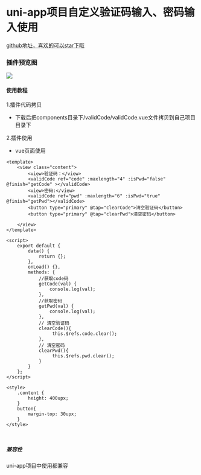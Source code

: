 # uni-app项目自定义验证码输入、密码输入使用

[github地址，喜欢的可以star下哦](https://github.com/xiaowang1314/uniapp-plugin-collections/blob/master/markdowns/validecode.md)

### 插件预览图
![](https://github.com/xiaowang1314/u-validcode/blob/master/static/validecode.gif)

#### 使用教程

1.插件代码拷贝

- 下载后把components目录下/validCode/validCode.vue文件拷贝到自己项目目录下


2.插件使用

- vue页面使用

```
<template>
	<view class="content">
		<view>验证码：</view>
		<validCode ref="code" :maxlength="4" :isPwd="false" @finish="getCode" ></validCode>
		<view>密码:</view>
		<validCode ref="pwd" :maxlength="6" :isPwd="true" @finish="getPwd"></validCode>
		<button type="primary" @tap="clearCode">清空验证码</button>
		<button type="primary" @tap="clearPwd">清空密码</button>
		
	</view>
</template>

<script>
	export default {
		data() {
			return {};
		},
		onLoad() {},
		methods: {
			//获取code码
			getCode(val) {
				console.log(val);
			},
			//获取密码
			getPwd(val) {
				console.log(val);
			},
			// 清空验证码
			clearCode(){
				 this.$refs.code.clear();
			},
			// 清空密码
			clearPwd(){
				 this.$refs.pwd.clear();
			}
		}
	};
</script>

<style>
	.content {
		height: 400upx;
	}
	button{
		margin-top: 30upx;
	}
</style>



```


##### 兼容性
uni-app项目中使用都兼容